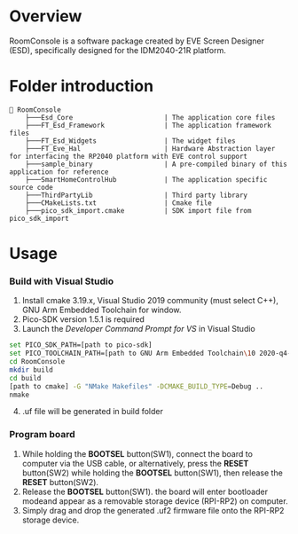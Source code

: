 # Overview

RoomConsole is a software package created by EVE Screen Designer (ESD), specifically designed for the IDM2040-21R platform.

# Folder introduction
```
📂 RoomConsole
    ├───Esd_Core                       | The application core files
    ├───FT_Esd_Framework               | The application framework files
    ├───FT_Esd_Widgets                 | The widget files
    ├───FT_Eve_Hal                     | Hardware Abstraction layer for interfacing the RP2040 platform with EVE control support
    ├───sample_binary                  | A pre-compiled binary of this application for reference
    ├───SmartHomeControlHub            | The application specific source code
    ├───ThirdPartyLib                  | Third party library
    ├───CMakeLists.txt                 | Cmake file
    ├───pico_sdk_import.cmake          | SDK import file from pico_sdk_import
```
# Usage

### Build with Visual Studio
1. Install cmake 3.19.x, Visual Studio 2019 community (must select C++), GNU Arm Embedded Toolchain for window.
2. Pico-SDK version 1.5.1 is required
3. Launch the *Developer Command Prompt for VS* in Visual Studio
```sh
set PICO_SDK_PATH=[path to pico-sdk]
set PICO_TOOLCHAIN_PATH=[path to GNU Arm Embedded Toolchain\10 2020-q4-major\bin]
cd RoomConsole
mkdir build
cd build
[path to cmake] -G "NMake Makefiles" -DCMAKE_BUILD_TYPE=Debug ..
nmake
```
4. .uf file will be generated in build folder

### Program board
1. While holding the **BOOTSEL** button(SW1), connect the board to computer via the USB cable, or alternatively, press the **RESET** button(SW2) while holding the **BOOTSEL** button(SW1), then release the **RESET** button(SW2).
2. Release the **BOOTSEL** button(SW1). the board will enter bootloader modeand appear as a removable storage device (RPI-RP2) on computer.
3. Simply drag and drop the generated .uf2 firmware file onto the RPI-RP2 storage device.
